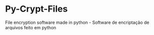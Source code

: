 # Py-Crypt-Files
 File encryption software made in python - Software de encriptação de arquivos feito em python
